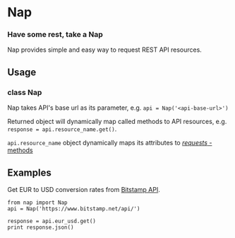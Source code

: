 # Nap

### Have some rest, take a Nap

Nap provides simple and easy way to request REST API resources.

## Usage

### class Nap

Nap takes API's base url as its parameter, e.g. `api = Nap('<api-base-url>')`

Returned object will dynamically map called methods to API resources, e.g. `response = api.resource_name.get()`.

`api.resource_name` object dynamically maps its attributes to [*requests* -methods](http://requests.readthedocs.org/en/latest/api/#requests.head)

## Examples

Get EUR to USD conversion rates from [Bitstamp API](https://www.bitstamp.net/api/).

    from nap import Nap
    api = Nap('https://www.bitstamp.net/api/')

    response = api.eur_usd.get()
    print response.json()
